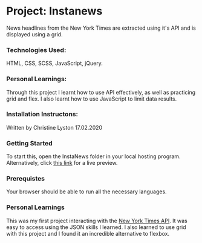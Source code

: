 # Project: Instanews
News headlines from the New York Times are extracted using it's API and is displayed using a grid.

### Technologies Used: 
HTML, CSS, SCSS, JavaScript, jQuery.

### Personal Learnings:
Through this project I learnt how to use API effectively, as well as practicing grid and flex. I also learnt how to use JavaScript to limit data results.

### Installation Instructons:


Written by Christine Lyston
17.02.2020


### Getting Started
To start this, open the InstaNews folder in your local hosting program. Alternatively, click [this link](https://rainandray-netizen.github.io/InstaNews/) for a live preview.

### Prerequistes
Your browser should be able to run all the necessary languages.



### Personal Learnings
This was my first project interacting with the [New York Times API](https://developers.nytimes.com/).  It was easy to access using the JSON skills I learned.  I also learned to use grid with this project and I found it an incredible alternative to flexbox.
